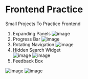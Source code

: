 # Frontend Practice
Small Projects To Practice Frontend

1. Expanding Panels
  ![image](https://user-images.githubusercontent.com/45772450/230169111-bf3d5be2-058d-405c-b328-8786b8c68df6.png)
2. Progress Bar
  ![image](https://user-images.githubusercontent.com/45772450/230177086-e8df9507-c1ac-49d4-ad2d-9a84366a48a9.png)
3. Rotating Navigation
  ![image](https://user-images.githubusercontent.com/45772450/230199443-6471c0be-b868-4d79-b348-d612b1f4db26.png)
4. Hidden Search Widget                                                                                         
  ![image](https://user-images.githubusercontent.com/45772450/230210184-cdea0927-7247-4b2e-b255-3cc40108bac6.png)
  ![image](https://user-images.githubusercontent.com/45772450/230210233-5c1f13f3-bbbf-4ace-a9f0-2eb309965113.png)
5. Feedback Box
 
  ![image](https://user-images.githubusercontent.com/45772450/230441597-8a6c3fb2-ef2e-4085-8479-d2c7f5853402.png)
  ![image](https://user-images.githubusercontent.com/45772450/230441662-14433663-b68e-4c02-8e5f-c7daacde0bc3.png)




